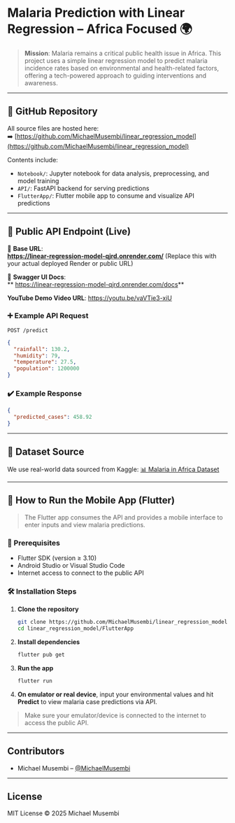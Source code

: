 # Malaria Prediction with Linear Regression – Africa Focused 🌍

> **Mission**: Malaria remains a critical public health issue in Africa. This project uses a simple linear regression model to predict malaria incidence rates based on environmental and health-related factors, offering a tech-powered approach to guiding interventions and awareness.

---

## 🔗 GitHub Repository

All source files are hosted here:  
➡️ [https://github.com/MichaelMusembi/linear_regression_model](https://github.com/MichaelMusembi/linear_regression_model)

Contents include:
- `Notebook/`: Jupyter notebook for data analysis, preprocessing, and model training
- `API/`: FastAPI backend for serving predictions
- `FlutterApp/`: Flutter mobile app to consume and visualize API predictions

---

## 📡 Public API Endpoint (Live)

🔗 **Base URL**:  
**https://linear-regression-model-qjrd.onrender.com/** (Replace this with your actual deployed Render or public URL)

📘 **Swagger UI Docs**:  
** https://linear-regression-model-qjrd.onrender.com/docs**

**YouTube Demo Video URL**:
https://youtu.be/vaVTie3-xiU

### ➕ Example API Request
`POST /predict`  
```json
{
  "rainfall": 130.2,
  "humidity": 79,
  "temperature": 27.5,
  "population": 1200000
}
````

### ✔️ Example Response

```json
{
  "predicted_cases": 458.92
}
```

---

## 🧠 Dataset Source

We use real-world data sourced from Kaggle:
[📊 Malaria in Africa Dataset](https://www.kaggle.com/datasets/lydia70/malaria-in-africa?resource=download)

---

## 📱 How to Run the Mobile App (Flutter)

> The Flutter app consumes the API and provides a mobile interface to enter inputs and view malaria predictions.

### 🚀 Prerequisites

* Flutter SDK (version ≥ 3.10)
* Android Studio or Visual Studio Code
* Internet access to connect to the public API

### 🛠️ Installation Steps

1. **Clone the repository**

   ```bash
   git clone https://github.com/MichaelMusembi/linear_regression_model.git
   cd linear_regression_model/FlutterApp
   ```

2. **Install dependencies**

   ```bash
   flutter pub get
   ```

3. **Run the app**

   ```bash
   flutter run
   ```

4. **On emulator or real device**, input your environmental values and hit **Predict** to view malaria case predictions via API.

>  Make sure your emulator/device is connected to the internet to access the public API.

---

## Contributors

* Michael Musembi – [@MichaelMusembi](https://github.com/MichaelMusembi)

---

## License

MIT License © 2025 Michael Musembi
